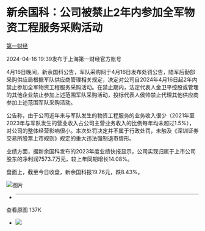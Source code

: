 # 新余国科：公司被禁止2年内参加全军物资工程服务采购活动

[](https://news.qq.com/omn/author/8QMd3ndU5IEcuTzd)

[第一财经](https://news.qq.com/omn/author/8QMd3ndU5IEcuTzd)

2024-04-16 19:39发布于上海第一财经官方账号

4月16日晚间，新余国科公告，军队采购网于4月16日发布处罚公告，陆军后勤部采购供应局根据军队供应商管理相关规定，决定对公司自2024年4月16日起2年内禁止参加全军物资工程服务采购活动。在禁止期内，法定代表人金卫平控股或管理的其他企业禁止参加上述范围军队采购活动，投标代表人侯帅禁止代理其他供应商参加上述范围军队采购活动。

公告称，由于公司近年来与军队发生的物资工程服务的业务收入很少（2021年至2023年与军队发生的营业收入占公司主营业务收入的比例每年均未超过1.5%），对公司的整体经营影响很小。本次处罚决定并不属于行政处罚，未触及《深圳证券交易所股票上市规则》规定的重大违法强制退市情形。

业绩方面，据新余国科发布的2023年度业绩快报显示，公司实现归属于上市公司股东的净利润7573.7万元，较上年同期增长14.08%。

盘面上，截至今日收盘，新余国科报19.76元，跌8.43%。

![图片](https:https://inews.gtimg.com/om_bt/OL3GAuZWeSWORpQUl7YaikCCezHr_CGmBGPZB7Zm3GnEsAA/641)

  * ______

查看原图 137K

  * ![](https:https://inews.gtimg.com/om_bt/OL3GAuZWeSWORpQUl7YaikCCezHr_CGmBGPZB7Zm3GnEsAA/641)

